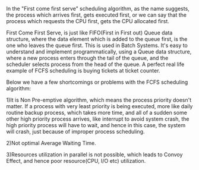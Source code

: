 In the "First come first serve" scheduling algorithm, as the name suggests, the process which arrives first, gets executed first, or we can say that the process which requests the CPU first, gets the CPU allocated first.

First Come First Serve, is just like FIFO(First in First out) Queue data structure, where the data element which is added to the queue first, is the one who leaves the queue first.
This is used in Batch Systems.
It's easy to understand and implement programmatically, using a Queue data structure, where a new process enters through the tail of the queue, and the scheduler selects process from the head of the queue.
A perfect real life example of FCFS scheduling is buying tickets at ticket counter.

Below we have a few shortcomings or problems with the FCFS scheduling algorithm:

1)It is Non Pre-emptive algorithm, which means the process priority doesn't matter.
If a process with very least priority is being executed, more like daily routine backup process, which takes more time, and all of a sudden some other high priority process arrives, like interrupt to avoid system crash, the high priority process will have to wait, and hence in this case, the system will crash, just because of improper process scheduling.

2)Not optimal Average Waiting Time.

3)Resources utilization in parallel is not possible, which leads to Convoy Effect, and hence poor resource(CPU, I/O etc) utilization.

